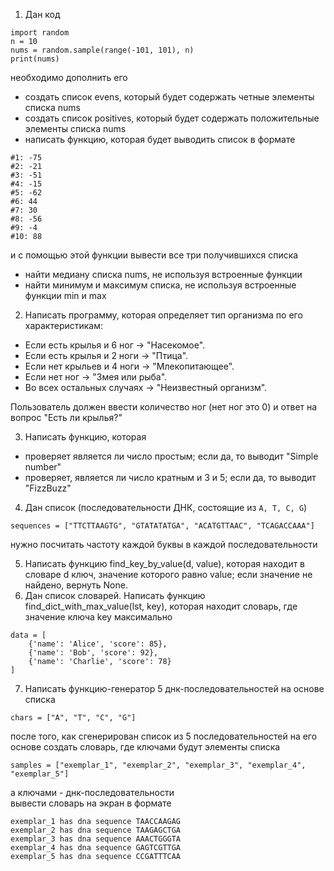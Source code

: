 1) Дан код
```
import random
n = 10
nums = random.sample(range(-101, 101), n)
print(nums)
```
необходимо дополнить его
- создать список evens, который будет содержать четные элементы списка nums
- создать список positives, который будет содержать положительные элементы списка nums
- написать функцию, которая будет выводить список в формате
```
#1: -75
#2: -21
#3: -51
#4: -15
#5: -62
#6: 44
#7: 30
#8: -56
#9: -4
#10: 88
```
и с помощью этой функции вывести все три получившихся списка
- найти медиану списка nums, не используя встроенные функции
- найти минимум и максимум списка, не используя встроенные функции min и max
2) Написать программу, которая определяет тип организма по его характеристикам:
- Если есть крылья и 6 ног → "Насекомое".
- Если есть крылья и 2 ноги → "Птица".
- Если нет крыльев и 4 ноги → "Млекопитающее".
- Если нет ног → "Змея или рыба".
- Во всех остальных случаях → "Неизвестный организм".

Пользователь должен ввести количество ног (нет ног это 0) и ответ на вопрос "Есть ли крылья?"

3) Написать функцию, которая
- проверяет является ли число простым; если да, то выводит "Simple number"
- проверяет, является ли число кратным и 3 и 5; если да, то выводит "FizzBuzz"
4) Дан список (последовательности ДНК, состоящие из ```A, T, C, G```)
```
sequences = ["TTCTTAAGTG", "GTATATATGA", "ACATGTTAAC", "TCAGACCAAA"]
```
нужно посчитать частоту каждой буквы в каждой последовательности

5) Написать функцию find_key_by_value(d, value), которая находит в словаре d ключ, значение которого равно value; если значение не найдено, вернуть  None.
6) Дан список словарей. Написать функцию find_dict_with_max_value(lst, key), которая находит словарь, где значение ключа key максимально
```
data = [
    {'name': 'Alice', 'score': 85},
    {'name': 'Bob', 'score': 92},
    {'name': 'Charlie', 'score': 78}
]
```
7) Написать функцию-генератор 5 днк-последовательностей на основе списка
```
chars = ["A", "T", "C", "G"]
```
после того, как сгенерирован список из 5 последовательностей на его основе создать словарь, где ключами будут элементы списка
```
samples = ["exemplar_1", "exemplar_2", "exemplar_3", "exemplar_4", "exemplar_5"]
```
а ключами - днк-последовательности\
вывести словарь на экран в формате
```
exemplar_1 has dna sequence TAACCAAGAG
exemplar_2 has dna sequence TAAGAGCTGA
exemplar_3 has dna sequence AAACTGGGTA
exemplar_4 has dna sequence GAGTCGTTGA
exemplar_5 has dna sequence CCGATTTCAA
```
